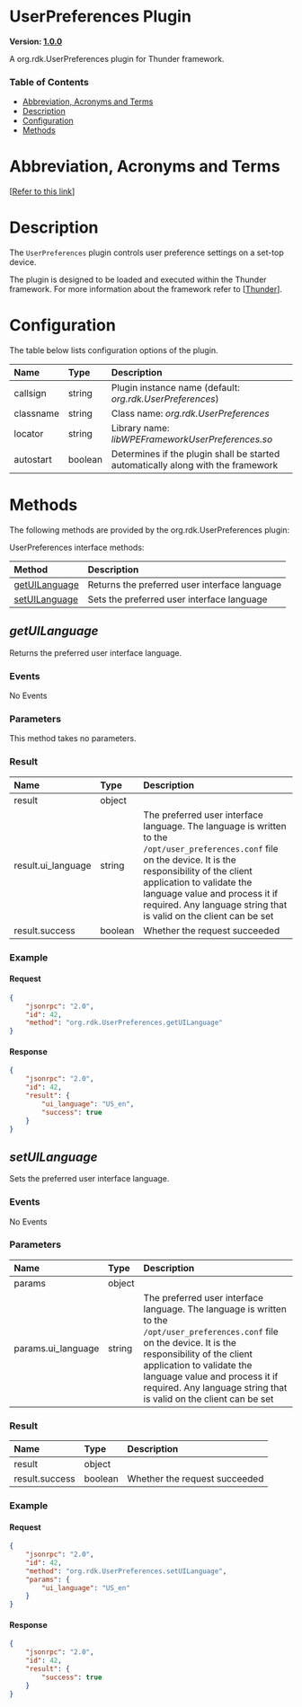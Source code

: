 <!-- Generated automatically, DO NOT EDIT! -->
<a name="UserPreferences_Plugin"></a>
# UserPreferences Plugin

**Version: [1.0.0]()**

A org.rdk.UserPreferences plugin for Thunder framework.

### Table of Contents

- [Abbreviation, Acronyms and Terms](#Abbreviation,_Acronyms_and_Terms)
- [Description](#Description)
- [Configuration](#Configuration)
- [Methods](#Methods)

<a name="Abbreviation,_Acronyms_and_Terms"></a>
# Abbreviation, Acronyms and Terms

[[Refer to this link](overview/aat.md)]

<a name="Description"></a>
# Description

The `UserPreferences` plugin controls user preference settings on a set-top device.

The plugin is designed to be loaded and executed within the Thunder framework. For more information about the framework refer to [[Thunder](#Thunder)].

<a name="Configuration"></a>
# Configuration

The table below lists configuration options of the plugin.

| Name | Type | Description |
| :-------- | :-------- | :-------- |
| callsign | string | Plugin instance name (default: *org.rdk.UserPreferences*) |
| classname | string | Class name: *org.rdk.UserPreferences* |
| locator | string | Library name: *libWPEFrameworkUserPreferences.so* |
| autostart | boolean | Determines if the plugin shall be started automatically along with the framework |

<a name="Methods"></a>
# Methods

The following methods are provided by the org.rdk.UserPreferences plugin:

UserPreferences interface methods:

| Method | Description |
| :-------- | :-------- |
| [getUILanguage](#getUILanguage) | Returns the preferred user interface language |
| [setUILanguage](#setUILanguage) | Sets the preferred user interface language |


<a name="getUILanguage"></a>
## *getUILanguage*

Returns the preferred user interface language.

### Events

No Events

### Parameters

This method takes no parameters.

### Result

| Name | Type | Description |
| :-------- | :-------- | :-------- |
| result | object |  |
| result.ui_language | string | The preferred user interface language. The language is written to the `/opt/user_preferences.conf` file on the device. It is the responsibility of the client application to validate the language value and process it if required. Any language string that is valid on the client can be set |
| result.success | boolean | Whether the request succeeded |

### Example

#### Request

```json
{
    "jsonrpc": "2.0",
    "id": 42,
    "method": "org.rdk.UserPreferences.getUILanguage"
}
```

#### Response

```json
{
    "jsonrpc": "2.0",
    "id": 42,
    "result": {
        "ui_language": "US_en",
        "success": true
    }
}
```

<a name="setUILanguage"></a>
## *setUILanguage*

Sets the preferred user interface language.

### Events

No Events

### Parameters

| Name | Type | Description |
| :-------- | :-------- | :-------- |
| params | object |  |
| params.ui_language | string | The preferred user interface language. The language is written to the `/opt/user_preferences.conf` file on the device. It is the responsibility of the client application to validate the language value and process it if required. Any language string that is valid on the client can be set |

### Result

| Name | Type | Description |
| :-------- | :-------- | :-------- |
| result | object |  |
| result.success | boolean | Whether the request succeeded |

### Example

#### Request

```json
{
    "jsonrpc": "2.0",
    "id": 42,
    "method": "org.rdk.UserPreferences.setUILanguage",
    "params": {
        "ui_language": "US_en"
    }
}
```

#### Response

```json
{
    "jsonrpc": "2.0",
    "id": 42,
    "result": {
        "success": true
    }
}
```
